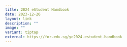 ```yaml
---
title: 2024 eStudent Handbook
date: 2023-12-26
layout: link
description: ""
image: ""
variant: tiptap
external: https://for.edu.sg/yc2024-estudent-handbook
---
```

